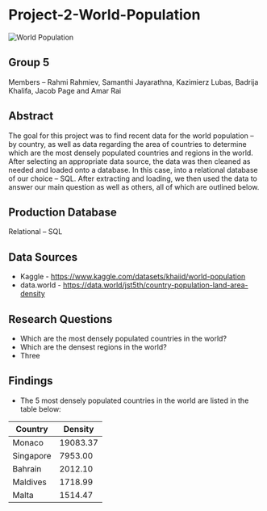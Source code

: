 # Project-2-World-Population

![World Population](https://cdn.surfnetkids.com/resources/wp-content/uploads/2017/07/world-population.jpg "Project 2")

## Group 5

Members – Rahmi Rahmiev, Samanthi Jayarathna, Kazimierz Lubas, Badrija Khalifa, Jacob Page and Amar Rai

## Abstract

The goal for this project was to find recent data for the world population – by country, as well as data regarding the area of countries to determine which are the most densely populated countries and regions in the world. After selecting an appropriate data source, the data was then cleaned as needed and loaded onto a database. In this case, into a relational database of our choice – SQL. After extracting and loading, we then used the data to answer our main question as well as others, all of which are outlined below.

## Production Database

Relational – SQL

## Data Sources

* Kaggle - https://www.kaggle.com/datasets/khaiid/world-population
* data.world - https://data.world/jst5th/country-population-land-area-density

## Research Questions

* Which are the most densely populated countries in the world?
* Which are the densest regions in the world?
* Three

## Findings

* The 5 most densely populated countries in the world are listed in the table below:

|Country|Density|
| --- | --- |
| Monaco | 19083.37 |
| Singapore | 7953.00 |
| Bahrain | 2012.10 |
| Maldives | 1718.99 |
| Malta | 1514.47 |

